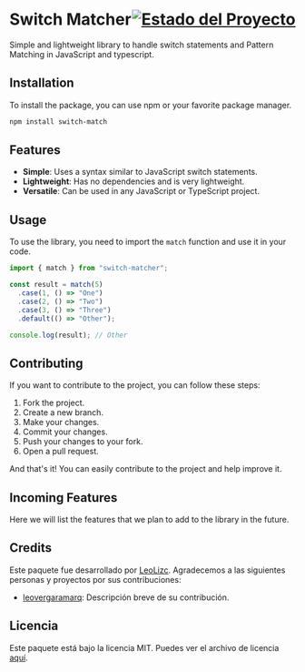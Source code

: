 
# Switch Matcher <span style="float:right;">[![Estado del Proyecto](https://img.shields.io/badge/Estado-En%20progreso-yellow.svg)](https://github.com/LeoLizc/switch-matcher)</span>

Simple and lightweight library to handle switch statements and Pattern Matching in JavaScript and typescript.

## Installation

To install the package, you can use npm or your favorite package manager.

```bash
npm install switch-match
```

## Features

- **Simple**: Uses a syntax similar to JavaScript switch statements.
- **Lightweight**: Has no dependencies and is very lightweight.
- **Versatile**: Can be used in any JavaScript or TypeScript project.

## Usage

To use the library, you need to import the `match` function and use it in your code.

```javascript
import { match } from "switch-matcher";

const result = match(5)
  .case(1, () => "One")
  .case(2, () => "Two")
  .case(3, () => "Three")
  .default(() => "Other");

console.log(result); // Other
```

## Contributing

If you want to contribute to the project, you can follow these steps:

1. Fork the project.
2. Create a new branch.
3. Make your changes.
4. Commit your changes.
5. Push your changes to your fork.
6. Open a pull request.

And that's it! You can easily contribute to the project and help improve it.

## Incoming Features

Here we will list the features that we plan to add to the library in the future.

## Credits

Este paquete fue desarrollado por [LeoLizc](https://github.com/LeoLizc). Agradecemos a las siguientes personas y proyectos por sus contribuciones:

- [leovergaramarq](https://github.com/leovergaramarq): Descripción breve de su contribución.

## Licencia

Este paquete está bajo la licencia MIT. Puedes ver el archivo de licencia [aquí](LICENSE).

